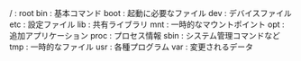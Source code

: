 / : root
  bin : 基本コマンド
  boot : 起動に必要なファイル
  dev : デバイスファイル
  etc : 設定ファイル
  lib : 共有ライブラリ
  mnt : 一時的なマウントポイント
  opt : 追加アプリケーション
  proc : プロセス情報
  sbin : システム管理コマンドなど
  tmp : 一時的なファイル
  usr : 各種プログラム
  var : 変更されるデータ
